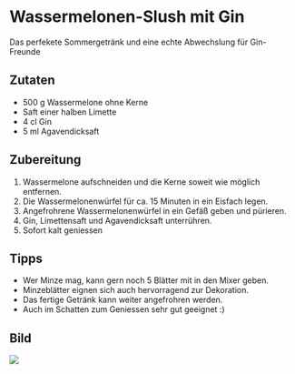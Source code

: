 # Wassermelonen-Slush mit Gin

Das perfekete Sommergetränk und eine echte Abwechslung für Gin-Freunde

## Zutaten

* 500 g Wassermelone ohne Kerne
* Saft einer halben Limette
* 4 cl Gin
* 5 ml Agavendicksaft

## Zubereitung

1. Wassermelone aufschneiden und die Kerne soweit wie möglich entfernen.
2. Die Wassermelonenwürfel für ca. 15 Minuten in ein Eisfach legen.
2. Angefrohrene Wassermelonenwürfel in ein Gefäß geben und pürieren.
4. Gin, Limettensaft und Agavendicksaft unterrühren.
5. Sofort kalt geniessen

## Tipps

* Wer Minze mag, kann gern noch 5 Blätter mit in den Mixer geben.
* Minzeblätter eignen sich auch hervorragend zur Dekoration.
* Das fertige Getränk kann weiter angefrohren werden.
* Auch im Schatten zum Geniessen sehr gut geeignet :)

## Bild

<img src="/images/Wassermelonen-Slush.jpg">
